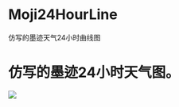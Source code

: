 # Moji24HourLine
仿写的墨迹天气24小时曲线图
# 仿写的墨迹24小时天气图。
![](http://oqz38xu1j.bkt.clouddn.com/Untitled1.gif)
